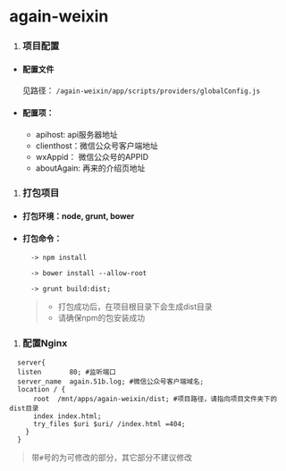 # again-weixin

1. ### 项目配置  

  * #### 配置文件  

    见路径： `/again-weixin/app/scripts/providers/globalConfig.js`  

  * #### 配置项：  

      * apihost: api服务器地址  
      * clienthost：微信公众号客户端地址  
      * wxAppid： 微信公众号的APPID  
      * aboutAgain: 再来的介绍页地址  

1. ### 打包项目  

  * #### 打包环境：node, grunt, bower  

  * #### 打包命令：  
    ```
      -> npm install

      -> bower install --allow-root

      -> grunt build:dist;
    ```

    > * 打包成功后，在项目根目录下会生成dist目录  
    > * 请确保npm的包安装成功  


1. ### 配置Nginx  

  ```
    server{
    listen       80; #监听端口
    server_name  again.51b.log; #微信公众号客户端域名;
    location / {
        root  /mnt/apps/again-weixin/dist; #项目路径，请指向项目文件夹下的dist目录
        index index.html;
        try_files $uri $uri/ /index.html =404;
      }
    }
  ```

  > 带`#`号的为可修改的部分，其它部分不建议修改
